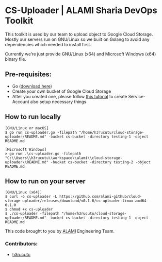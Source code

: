 # CS-Uploader | ALAMI Sharia DevOps Toolkit

This toolkit is used by our team to upload object to Google Cloud Storage. Mostly our servers run on GNU/Linux so we built on Golang to avoid any dependencies which needed to install first.

Currently we're just provide GNU/Linux (x64) and Microsoft Windows (x64) binary file.

## Pre-requisites:
* Go ([download here](https://golang.org/dl/))
* Create your own bucket of Google Cloud Storage
* After you created one, please follow [this tutorial](https://cloud.google.com/storage/docs/reference/libraries) to create Service-Account also setup necessary things

## How to run locally
```
[GNU/Linux or macOS]
$ go run cs-uploader.go -filepath "/home/h3rucutu/cloud-storage-uploader/README.md" -bucket cs-bucket -directory testing-1 -object README.md

[Microsoft Windows]
> go run .\cs-uploader.go -filepath "C:\\Users\\h3rucutu\\workspace\\alami\\cloud-storage-uploader\\README.md" -bucket cs-bucket -directory testing-2 -object README.md
```

## How to run on your server
```
[GNU/Linux (x64)]
$ curl -o cs-uploader -L https://github.com/alami-github/cloud-storage-uploader/releases/download/v0.1.0/cs-uploader-linux-amd64-0.1.0
$ chmod +x cs-uploader
$ ./cs-uploader -filepath "/home/h3rucutu/cloud-storage-uploader/README.md" -bucket cs-bucket -directory testing-1 -object README.md
```

This code brought to you by [ALAMI](https://www.alamisharia.co.id) Engineering Team.

### Contributors:
* [h3rucutu](https://github.com/h3rucutu)